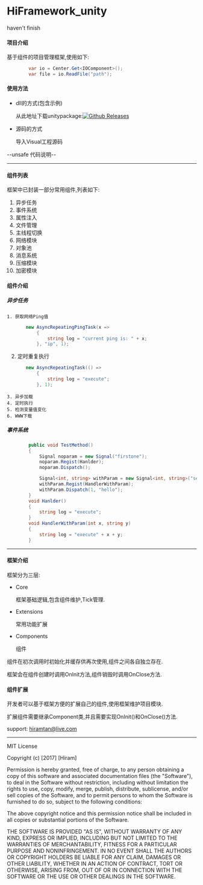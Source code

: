 # HiFramework_unity

haven't finish
#### 项目介绍
基于组件的项目管理框架,使用如下:
```csharp
        var io = Center.Get<IOComponent>();
        var file = io.ReadFile("path");
```


#### 使用方法

- dll的方式(包含示例)

    从此地址下载unitypackage:[![Github Releases](https://img.shields.io/github/downloads/atom/atom/total.svg)](https://github.com/hiramtan/HiFramework_unity/releases) 
- 源码的方式

    导入Visual工程源码


--unsafe 代码说明--


-----

#### 组件列表
框架中已封装一部分常用组件,列表如下:

1. 异步任务   
2. 事件系统
3. 属性注入
4. 文件管理
5. 主线程切换
6. 网络模块
7. 对象池
8. 消息系统
9. 压缩模块
10. 加密模块

#### 组件介绍
##### 异步任务
    1. 获取网络Ping值

 ``` csharp
        new AsyncRepeatingPingTask(x =>
            {
                string log = "current ping is: " + x;
            }, "ip", 1);
 ```
    2. 定时重复执行
 ```csharp
        new AsyncRepeatingTask(() =>
            {
                string log = "execute";
            }, 1);
 ```
    3. 异步加载
    4. 定时执行
    5. 检测变量值变化
    6. WWW下载
##### 事件系统
```csharp
        public void TestMethod()
        {
            Signal noparam = new Signal("firstone");
            noparam.Regist(Hanlder);
            noparam.Dispatch();

            Signal<int, string> withParam = new Signal<int, string>("secondone");
            withParam.Regist(HandlerWithParam);
            withParam.Dispatch(1, "hello");
        }
        void Hanlder()
        {
            string log = "execute";
        }
        void HandlerWithParam(int x, string y)
        {
            string log = "execute" + x + y;
        }
```
----

#### 框架介绍


框架分为三层:
- Core
 
    框架基础逻辑,包含组件维护,Tick管理.
- Extensions
 
    常用功能扩展
- Components

    组件
    
组件在初次调用时初始化并缓存供再次使用,组件之间各自独立存在.

框架会在组件创建时调用OnInit方法,组件销毁时调用OnClose方法.

#### 组件扩展
开发者可以基于框架方便的扩展自己的组件,使用框架维护项目模块.

扩展组件需要继承Component类,并且需要实现OnInit()和OnClose()方法.

support: hiramtan@live.com


***********

MIT License

Copyright (c) [2017] [Hiram]

Permission is hereby granted, free of charge, to any person obtaining a copy
of this software and associated documentation files (the "Software"), to deal
in the Software without restriction, including without limitation the rights
to use, copy, modify, merge, publish, distribute, sublicense, and/or sell
copies of the Software, and to permit persons to whom the Software is
furnished to do so, subject to the following conditions:

The above copyright notice and this permission notice shall be included in all
copies or substantial portions of the Software.

THE SOFTWARE IS PROVIDED "AS IS", WITHOUT WARRANTY OF ANY KIND, EXPRESS OR
IMPLIED, INCLUDING BUT NOT LIMITED TO THE WARRANTIES OF MERCHANTABILITY,
FITNESS FOR A PARTICULAR PURPOSE AND NONINFRINGEMENT. IN NO EVENT SHALL THE
AUTHORS OR COPYRIGHT HOLDERS BE LIABLE FOR ANY CLAIM, DAMAGES OR OTHER
LIABILITY, WHETHER IN AN ACTION OF CONTRACT, TORT OR OTHERWISE, ARISING FROM,
OUT OF OR IN CONNECTION WITH THE SOFTWARE OR THE USE OR OTHER DEALINGS IN THE
SOFTWARE.
